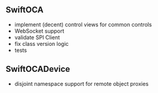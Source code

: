 SwiftOCA
--------

- implement (decent) control views for common controls
- WebSocket support
- validate SPI Client
- fix class version logic
- tests

SwiftOCADevice
--------------

- disjoint namespace support for remote object proxies
